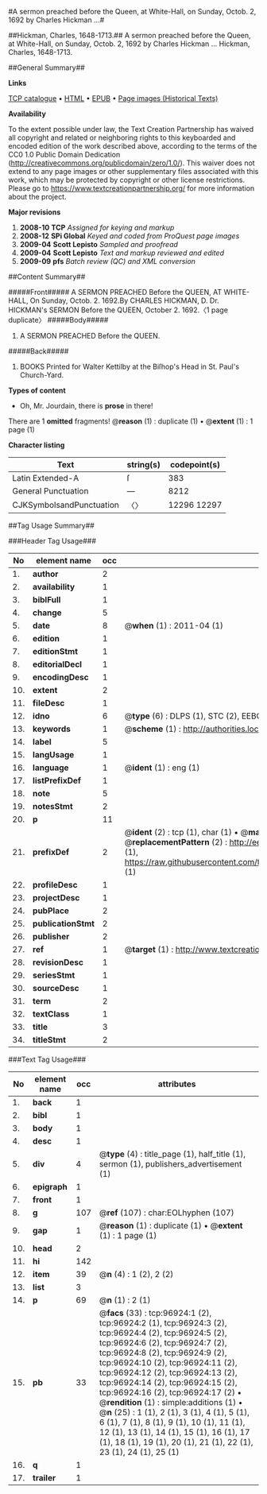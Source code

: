 #A sermon preached before the Queen, at White-Hall, on Sunday, Octob. 2, 1692 by Charles Hickman ...#

##Hickman, Charles, 1648-1713.##
A sermon preached before the Queen, at White-Hall, on Sunday, Octob. 2, 1692 by Charles Hickman ...
Hickman, Charles, 1648-1713.

##General Summary##

**Links**

[TCP catalogue](http://www.ota.ox.ac.uk/tcp/)  • 
[HTML](http://tei.it.ox.ac.uk/tcp/Texts-HTML/free/A43/A43704.html)  • 
[EPUB](http://tei.it.ox.ac.uk/tcp/Texts-EPUB/free/A43/A43704.epub) • 
[Page images (Historical Texts)](https://historicaltexts.jisc.ac.uk/eebo-13046367e)

**Availability**

To the extent possible under law, the Text Creation Partnership has waived all copyright and related or neighboring rights to this keyboarded and encoded edition of the work described above, according to the terms of the CC0 1.0 Public Domain Dedication (http://creativecommons.org/publicdomain/zero/1.0/). This waiver does not extend to any page images or other supplementary files associated with this work, which may be protected by copyright or other license restrictions. Please go to https://www.textcreationpartnership.org/ for more information about the project.

**Major revisions**

1. __2008-10__ __TCP__ *Assigned for keying and markup*
1. __2008-12__ __SPi Global__ *Keyed and coded from ProQuest page images*
1. __2009-04__ __Scott Lepisto__ *Sampled and proofread*
1. __2009-04__ __Scott Lepisto__ *Text and markup reviewed and edited*
1. __2009-09__ __pfs__ *Batch review (QC) and XML conversion*

##Content Summary##

#####Front#####
A SERMON PREACHED Before the QUEEN, AT WHITE-HALL, On Sunday, Octob. 2. 1692.By CHARLES HICKMAN, D. Dr. HICKMAN's SERMON Before the QUEEN, October 2. 1692.〈1 page duplicate〉
#####Body#####

1. A SERMON PREACHED Before the QUEEN.

#####Back#####

1. BOOKS Printed for Walter Kettilby at the Biſhop's Head in St. Paul's Church-Yard.

**Types of content**

  * Oh, Mr. Jourdain, there is **prose** in there!

There are 1 **omitted** fragments! 
 @__reason__ (1) : duplicate (1)  •  @__extent__ (1) : 1 page (1)

**Character listing**


|Text|string(s)|codepoint(s)|
|---|---|---|
|Latin Extended-A|ſ|383|
|General Punctuation|—|8212|
|CJKSymbolsandPunctuation|〈〉|12296 12297|

##Tag Usage Summary##

###Header Tag Usage###

|No|element name|occ|attributes|
|---|---|---|---|
|1.|__author__|2||
|2.|__availability__|1||
|3.|__biblFull__|1||
|4.|__change__|5||
|5.|__date__|8| @__when__ (1) : 2011-04 (1)|
|6.|__edition__|1||
|7.|__editionStmt__|1||
|8.|__editorialDecl__|1||
|9.|__encodingDesc__|1||
|10.|__extent__|2||
|11.|__fileDesc__|1||
|12.|__idno__|6| @__type__ (6) : DLPS (1), STC (2), EEBO-CITATION (1), OCLC (1), VID (1)|
|13.|__keywords__|1| @__scheme__ (1) : http://authorities.loc.gov/ (1)|
|14.|__label__|5||
|15.|__langUsage__|1||
|16.|__language__|1| @__ident__ (1) : eng (1)|
|17.|__listPrefixDef__|1||
|18.|__note__|5||
|19.|__notesStmt__|2||
|20.|__p__|11||
|21.|__prefixDef__|2| @__ident__ (2) : tcp (1), char (1)  •  @__matchPattern__ (2) : ([0-9\-]+):([0-9IVX]+) (1), (.+) (1)  •  @__replacementPattern__ (2) : http://eebo.chadwyck.com/downloadtiff?vid=$1&page=$2 (1), https://raw.githubusercontent.com/textcreationpartnership/Texts/master/tcpchars.xml#$1 (1)|
|22.|__profileDesc__|1||
|23.|__projectDesc__|1||
|24.|__pubPlace__|2||
|25.|__publicationStmt__|2||
|26.|__publisher__|2||
|27.|__ref__|1| @__target__ (1) : http://www.textcreationpartnership.org/docs/. (1)|
|28.|__revisionDesc__|1||
|29.|__seriesStmt__|1||
|30.|__sourceDesc__|1||
|31.|__term__|2||
|32.|__textClass__|1||
|33.|__title__|3||
|34.|__titleStmt__|2||


###Text Tag Usage###

|No|element name|occ|attributes|
|---|---|---|---|
|1.|__back__|1||
|2.|__bibl__|1||
|3.|__body__|1||
|4.|__desc__|1||
|5.|__div__|4| @__type__ (4) : title_page (1), half_title (1), sermon (1), publishers_advertisement (1)|
|6.|__epigraph__|1||
|7.|__front__|1||
|8.|__g__|107| @__ref__ (107) : char:EOLhyphen (107)|
|9.|__gap__|1| @__reason__ (1) : duplicate (1)  •  @__extent__ (1) : 1 page (1)|
|10.|__head__|2||
|11.|__hi__|142||
|12.|__item__|39| @__n__ (4) : 1 (2), 2 (2)|
|13.|__list__|3||
|14.|__p__|69| @__n__ (1) : 2 (1)|
|15.|__pb__|33| @__facs__ (33) : tcp:96924:1 (2), tcp:96924:2 (1), tcp:96924:3 (2), tcp:96924:4 (2), tcp:96924:5 (2), tcp:96924:6 (2), tcp:96924:7 (2), tcp:96924:8 (2), tcp:96924:9 (2), tcp:96924:10 (2), tcp:96924:11 (2), tcp:96924:12 (2), tcp:96924:13 (2), tcp:96924:14 (2), tcp:96924:15 (2), tcp:96924:16 (2), tcp:96924:17 (2)  •  @__rendition__ (1) : simple:additions (1)  •  @__n__ (25) : 1 (1), 2 (1), 3 (1), 4 (1), 5 (1), 6 (1), 7 (1), 8 (1), 9 (1), 10 (1), 11 (1), 12 (1), 13 (1), 14 (1), 15 (1), 16 (1), 17 (1), 18 (1), 19 (1), 20 (1), 21 (1), 22 (1), 23 (1), 24 (1), 25 (1)|
|16.|__q__|1||
|17.|__trailer__|1||
